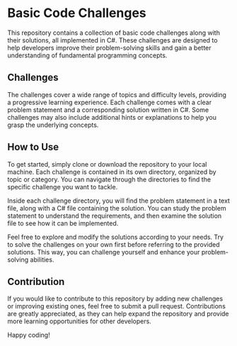 # Basic Code Challenges

This repository contains a collection of basic code challenges along with their solutions, all implemented in C#. These challenges are designed to help developers improve their problem-solving skills and gain a better understanding of fundamental programming concepts.

## Challenges

The challenges cover a wide range of topics and difficulty levels, providing a progressive learning experience. Each challenge comes with a clear problem statement and a corresponding solution written in C#. Some challenges may also include additional hints or explanations to help you grasp the underlying concepts.

## How to Use

To get started, simply clone or download the repository to your local machine. Each challenge is contained in its own directory, organized by topic or category. You can navigate through the directories to find the specific challenge you want to tackle.

Inside each challenge directory, you will find the problem statement in a text file, along with a C# file containing the solution. You can study the problem statement to understand the requirements, and then examine the solution file to see how it can be implemented.

Feel free to explore and modify the solutions according to your needs. Try to solve the challenges on your own first before referring to the provided solutions. This way, you can challenge yourself and enhance your problem-solving abilities.

## Contribution

If you would like to contribute to this repository by adding new challenges or improving existing ones, feel free to submit a pull request. Contributions are greatly appreciated, as they can help expand the repository and provide more learning opportunities for other developers.

Happy coding!
